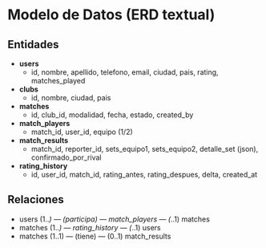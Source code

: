 # Modelo de Datos (ERD textual)

## Entidades
- **users**
  - id, nombre, apellido, telefono, email, ciudad, pais, rating, matches_played
- **clubs**
  - id, nombre, ciudad, pais
- **matches**
  - id, club_id, modalidad, fecha, estado, created_by
- **match_players**
  - match_id, user_id, equipo (1/2)
- **match_results**
  - match_id, reporter_id, sets_equipo1, sets_equipo2, detalle_set (json), confirmado_por_rival
- **rating_history**
  - id, user_id, match_id, rating_antes, rating_despues, delta, created_at

## Relaciones
- users (1..*) — (participa) — match_players — (*..1) matches
- matches (1..*) — rating_history — (*..1) users
- matches (1..1) — (tiene) — (0..1) match_results
